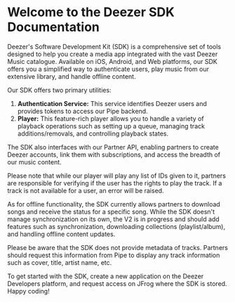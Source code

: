 # Welcome to the Deezer SDK Documentation

Deezer's Software Development Kit (SDK) is a comprehensive set of tools designed to help you create a media app integrated with the vast Deezer Music catalogue. Available on iOS, Android, and Web platforms, our SDK offers you a simplified way to authenticate users, play music from our extensive library, and handle offline content.

Our SDK offers two primary utilities:

1. **Authentication Service:** This service identifies Deezer users and provides tokens to access our Pipe backend.
2. **Player:** This feature-rich player allows you to handle a variety of playback operations such as setting up a queue, managing track additions/removals, and controlling playback states.

The SDK also interfaces with our Partner API, enabling partners to create Deezer accounts, link them with subscriptions, and access the breadth of our music content.

Please note that while our player will play any list of IDs given to it, partners are responsible for verifying if the user has the rights to play the track. If a track is not available for a user, an error will be raised.

As for offline functionality, the SDK currently allows partners to download songs and receive the status for a specific song. While the SDK doesn't manage synchronization on its own, the V2 is in progress and should add features such as synchronization, downloading collections (playlist/album), and handling offline content updates.

Please be aware that the SDK does not provide metadata of tracks. Partners should request this information from Pipe to display any track information such as cover, title, artist name, etc.

To get started with the SDK, create a new application on the Deezer Developers platform, and request access on JFrog where the SDK is stored. Happy coding!
